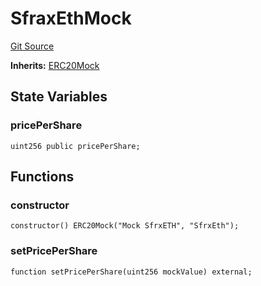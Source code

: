 # SfraxEthMock
[Git Source](https://github.com/larrythecucumber321/protocol/blob/77d337b8595ba96d069ded321419b36a61984170/contracts/plugins/mocks/SfraxEthMock.sol)

**Inherits:**
[ERC20Mock](/contracts/plugins/mocks/ERC20Mock.sol/contract.ERC20Mock.md)


## State Variables
### pricePerShare

```solidity
uint256 public pricePerShare;
```


## Functions
### constructor


```solidity
constructor() ERC20Mock("Mock SfrxETH", "SfrxEth");
```

### setPricePerShare


```solidity
function setPricePerShare(uint256 mockValue) external;
```

